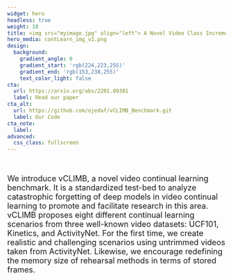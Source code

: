 ```yaml
---
widget: hero
headless: true
weight: 10
title: <img src="myimage.jpg" align="left"> A Novel Video Class Incremental Learning Benchmark
hero_media: contLearn_img_v2.png
design:
  background:
    gradient_angle: 0
    gradient_start: 'rgb(224,223,255)'
    gradient_end: 'rgb(153,238,255)'
    text_color_light: false
cta:
  url: https://arxiv.org/abs/2201.09381
  label: Read our paper
cta_alt:
  url: https://github.com/ojedaf/vCLIMB_Benchmark.git
  label: Our Code
cta_note:
  label:
advanced:
  css_class: fullscreen
---
```

<br>

<p style="font-size:18px;">We introduce vCLIMB, a novel video continual learning benchmark. It is a standardized test-bed to analyze catastrophic forgetting of deep models in video continual learning to promote and facilitate research in this area. vCLIMB proposes eight different continual learning scenarios from three well-known video datasets: UCF101, Kinetics, and ActivityNet. For the first time, we create realistic and challenging scenarios using untrimmed videos taken from ActivityNet. Likewise, we encourage redefining the memory size of rehearsal methods in terms of stored frames. </p>

<br>

<!-- <a class="github-button" href="https://github.com/wowchemy/wowchemy-hugo-modules" data-icon="octicon-star" data-size="large" data-show-count="true" aria-label="Star Wowchemy Website Builder for Hugo">Star Wowchemy Website Builder for Hugo</a><br><a class="github-button" href="https://github.com/wowchemy/starter-hugo-online-course" data-icon="octicon-star" data-size="large" data-show-count="true" aria-label="Star the Online Course template">Star the Online Course template</a><script async defer src="https://buttons.github.io/buttons.js"></script> -->
